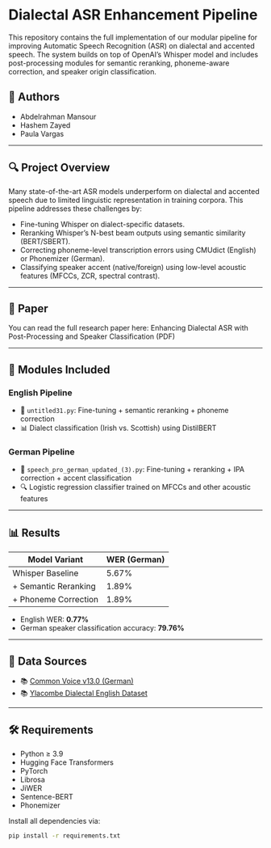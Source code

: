 # Dialectal ASR Enhancement Pipeline

This repository contains the full implementation of our modular pipeline for improving Automatic Speech Recognition (ASR) on dialectal and accented speech. The system builds on top of OpenAI’s Whisper model and includes post-processing modules for semantic reranking, phoneme-aware correction, and speaker origin classification.

## 🧠 Authors
- Abdelrahman Mansour
- Hashem Zayed
- Paula Vargas

---

## 🔍 Project Overview

Many state-of-the-art ASR models underperform on dialectal and accented speech due to limited linguistic representation in training corpora. This pipeline addresses these challenges by:

- Fine-tuning Whisper on dialect-specific datasets.
- Reranking Whisper’s N-best beam outputs using semantic similarity (BERT/SBERT).
- Correcting phoneme-level transcription errors using CMUdict (English) or Phonemizer (German).
- Classifying speaker accent (native/foreign) using low-level acoustic features (MFCCs, ZCR, spectral contrast).

---
## 📜 Paper
You can read the full research paper here:
Enhancing Dialectal ASR with Post-Processing and Speaker Classification (PDF)

---
## 📂 Modules Included

### English Pipeline
- 📁 `untitled31.py`: Fine-tuning + semantic reranking + phoneme correction  
- 📊 Dialect classification (Irish vs. Scottish) using DistilBERT

### German Pipeline
- 📁 `speech_pro_german_updated_(3).py`: Fine-tuning + reranking + IPA correction + accent classification  
- 🔍 Logistic regression classifier trained on MFCCs and other acoustic features

---

## 📊 Results

| Model Variant           | WER (German) |
|------------------------|--------------|
| Whisper Baseline       | 5.67%        |
| + Semantic Reranking   | 1.89%        |
| + Phoneme Correction   | 1.89%        |

- English WER: **0.77%**
- German speaker classification accuracy: **79.76%**

---

## 📁 Data Sources

- 📚 [Common Voice v13.0 (German)](https://huggingface.co/datasets/mozilla-foundation/common_voice_13_0)
- 📚 [Ylacombe Dialectal English Dataset](https://huggingface.co/datasets/ylacombe/english_dialects)

---

## 🛠 Requirements

- Python ≥ 3.9
- Hugging Face Transformers
- PyTorch
- Librosa
- JiWER
- Sentence-BERT
- Phonemizer

Install all dependencies via:

```bash
pip install -r requirements.txt

